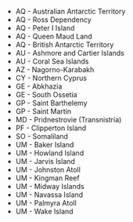   - AQ - Australian Antarctic Territory
  - AQ - Ross Dependency
  - AQ - Peter I Island
  - AQ - Queen Maud Land
  - AQ - British Antarctic Territory
  - AU - Ashmore and Cartier Islands
  - AU - Coral Sea Islands
  - AZ - Nagorno-Karabakh
  - CY - Northern Cyprus
  - GE - Abkhazia
  - GE - South Ossetia
  - GP - Saint Barthelemy
  - GP - Saint Martin
  - MD - Pridnestrovie (Transnistria)
  - PF - Clipperton Island
  - SO - Somaliland
  - UM - Baker Island
  - UM - Howland Island
  - UM - Jarvis Island
  - UM - Johnston Atoll
  - UM - Kingman Reef
  - UM - Midway Islands
  - UM - Navassa Island
  - UM - Palmyra Atoll
  - UM - Wake Island